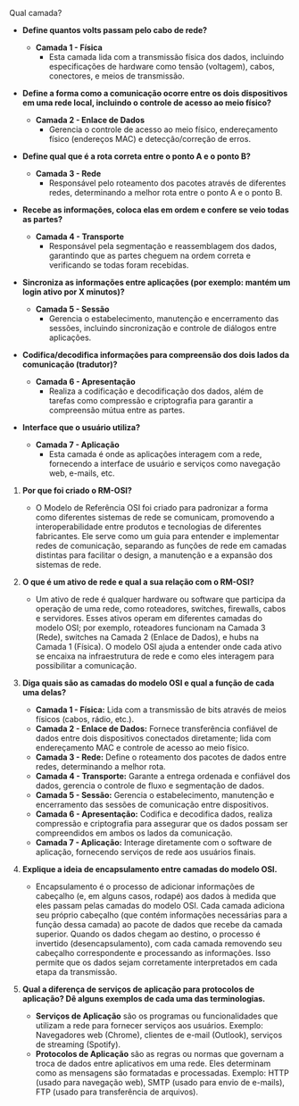 Qual camada?
- **Define quantos volts passam pelo cabo de rede?**
  - **Camada 1 - Física**
    - Esta camada lida com a transmissão física dos dados, incluindo especificações de hardware como tensão (voltagem), cabos, conectores, e meios de transmissão.

- **Define a forma como a comunicação ocorre entre os dois dispositivos em uma rede local, incluindo o controle de acesso ao meio físico?**
  - **Camada 2 - Enlace de Dados**
    - Gerencia o controle de acesso ao meio físico, endereçamento físico (endereços MAC) e detecção/correção de erros.

- **Define qual que é a rota correta entre o ponto A e o ponto B?**
  - **Camada 3 - Rede**
    - Responsável pelo roteamento dos pacotes através de diferentes redes, determinando a melhor rota entre o ponto A e o ponto B.

- **Recebe as informações, coloca elas em ordem e confere se veio todas as partes?**
  - **Camada 4 - Transporte**
    - Responsável pela segmentação e reassemblagem dos dados, garantindo que as partes cheguem na ordem correta e verificando se todas foram recebidas.

- **Sincroniza as informações entre aplicações (por exemplo: mantém um login ativo por X minutos)?**
  - **Camada 5 - Sessão**
    - Gerencia o estabelecimento, manutenção e encerramento das sessões, incluindo sincronização e controle de diálogos entre aplicações.

- **Codifica/decodifica informações para compreensão dos dois lados da comunicação (tradutor)?**
  - **Camada 6 - Apresentação**
    - Realiza a codificação e decodificação dos dados, além de tarefas como compressão e criptografia para garantir a compreensão mútua entre as partes.

- **Interface que o usuário utiliza?**
  - **Camada 7 - Aplicação**
    - Esta camada é onde as aplicações interagem com a rede, fornecendo a interface de usuário e serviços como navegação web, e-mails, etc.

1. **Por que foi criado o RM-OSI?**
   - O Modelo de Referência OSI foi criado para padronizar a forma como diferentes sistemas de rede se comunicam, promovendo a interoperabilidade entre produtos e tecnologias de diferentes fabricantes. Ele serve como um guia para entender e implementar redes de comunicação, separando as funções de rede em camadas distintas para facilitar o design, a manutenção e a expansão dos sistemas de rede.

2. **O que é um ativo de rede e qual a sua relação com o RM-OSI?**
   - Um ativo de rede é qualquer hardware ou software que participa da operação de uma rede, como roteadores, switches, firewalls, cabos e servidores. Esses ativos operam em diferentes camadas do modelo OSI; por exemplo, roteadores funcionam na Camada 3 (Rede), switches na Camada 2 (Enlace de Dados), e hubs na Camada 1 (Física). O modelo OSI ajuda a entender onde cada ativo se encaixa na infraestrutura de rede e como eles interagem para possibilitar a comunicação.

3. **Diga quais são as camadas do modelo OSI e qual a função de cada uma delas?**
   - **Camada 1 - Física:** Lida com a transmissão de bits através de meios físicos (cabos, rádio, etc.).
   - **Camada 2 - Enlace de Dados:** Fornece transferência confiável de dados entre dois dispositivos conectados diretamente; lida com endereçamento MAC e controle de acesso ao meio físico.
   - **Camada 3 - Rede:** Define o roteamento dos pacotes de dados entre redes, determinando a melhor rota.
   - **Camada 4 - Transporte:** Garante a entrega ordenada e confiável dos dados, gerencia o controle de fluxo e segmentação de dados.
   - **Camada 5 - Sessão:** Gerencia o estabelecimento, manutenção e encerramento das sessões de comunicação entre dispositivos.
   - **Camada 6 - Apresentação:** Codifica e decodifica dados, realiza compressão e criptografia para assegurar que os dados possam ser compreendidos em ambos os lados da comunicação.
   - **Camada 7 - Aplicação:** Interage diretamente com o software de aplicação, fornecendo serviços de rede aos usuários finais.

4. **Explique a ideia de encapsulamento entre camadas do modelo OSI.**
   - Encapsulamento é o processo de adicionar informações de cabeçalho (e, em alguns casos, rodapé) aos dados à medida que eles passam pelas camadas do modelo OSI. Cada camada adiciona seu próprio cabeçalho (que contém informações necessárias para a função dessa camada) ao pacote de dados que recebe da camada superior. Quando os dados chegam ao destino, o processo é invertido (desencapsulamento), com cada camada removendo seu cabeçalho correspondente e processando as informações. Isso permite que os dados sejam corretamente interpretados em cada etapa da transmissão.

5. **Qual a diferença de serviços de aplicação para protocolos de aplicação? Dê alguns exemplos de cada uma das terminologias.**
   - **Serviços de Aplicação** são os programas ou funcionalidades que utilizam a rede para fornecer serviços aos usuários. Exemplo: Navegadores web (Chrome), clientes de e-mail (Outlook), serviços de streaming (Spotify).
   - **Protocolos de Aplicação** são as regras ou normas que governam a troca de dados entre aplicativos em uma rede. Eles determinam como as mensagens são formatadas e processadas. Exemplo: HTTP (usado para navegação web), SMTP (usado para envio de e-mails), FTP (usado para transferência de arquivos).
